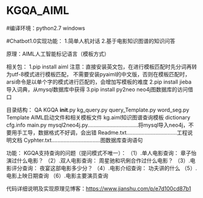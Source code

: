 # KGQA_AIML
#编译环境：python2.7 windows

#Chatbot1.0实现功能：
1.简单人机对话
2.基于电影知识图谱的知识问答

原理：AIML人工智能标记语言（模板方式）

相关包：
1.pip install aiml
    注意：直接安装英文包，在进行模板匹配时先分词再转为utf-8模式进行模板匹配，
    不需要安装pyaiml的中文版，否则在模板匹配时，arsi命令是以单个字的模式进行匹配的，会增加写模板的难度
2.pip install jieba
    导入词典，从mysql数据库中获得
3.pip install py2neo
    neo4j图数据库的访问借口

目录结构：
QA
    KGQA
        __init__.py
        kg_query.py
        query_Template.py
        word_seg.py
    Template
        AIML启动文件和相关模板文件
        kg.aiml知识图谱查询模板
    dictionary
    cfg.info
    main.py
    mysql2neo4j.py.................................将mysql导入neo4j，不要用手工导，数据格式不好调，会出错
    Readme.txt.................................工程说明文档
    Cyphter.txt................................图数据库查询语句

功能：
KGQA支持查询的问题（提问模式不唯一）：
（1）.单人电影查询：
    章子怡演过什么电影？
（2）.双人电影查询：
    周星驰和巩俐合作过什么电影？
（3）.电影评分查询：
    夜宴这部电影多少分？
（4）.电影介绍查询：
    功夫讲的什么
（5）.电影上映日期查询
（6）.电影主要演员查询

代码详细说明及实现原理见博客：https://www.jianshu.com/p/e7d100cd87b1

